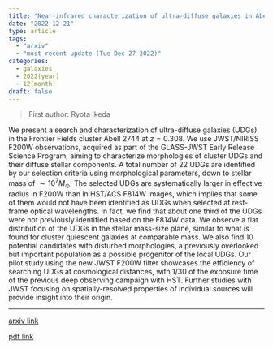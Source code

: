 ```yaml
---
title: "Near-infrared characterization of ultra-diffuse galaxies in Abell 2744 by JWST/NIRISS imaging"
date: "2022-12-21"
type: article
tags:
  - "arxiv"
  - "most recent update (Tue Dec 27 2022)"
categories:
  - galaxies
  - 2022(year)
  - 12(month)
draft: false
---
```


> First author: Ryota Ikeda

 We present a search and characterization of ultra-diffuse galaxies (UDGs) in
the Frontier Fields cluster Abell 2744 at $z=0.308$. We use JWST/NIRISS F200W
observations, acquired as part of the GLASS-JWST Early Release Science Program,
aiming to characterize morphologies of cluster UDGs and their diffuse stellar
components. A total number of 22 UDGs are identified by our selection criteria
using morphological parameters, down to stellar mass of $\sim10^{7}M_{\odot}$.
The selected UDGs are systematically larger in effective radius in F200W than
in HST/ACS F814W images, which implies that some of them would not have been
identified as UDGs when selected at rest-frame optical wavelengths. In fact, we
find that about one third of the UDGs were not previously identified based on
the F814W data. We observe a flat distribution of the UDGs in the stellar
mass-size plane, similar to what is found for cluster quiescent galaxies at
comparable mass. We also find 10 potential candidates with disturbed
morphologies, a previously overlooked but important population as a possible
progenitor of the local UDGs. Our pilot study using the new JWST F200W filter
showcases the efficiency of searching UDGs at cosmological distances, with 1/30
of the exposure time of the previous deep observing campaign with HST. Further
studies with JWST focusing on spatially-resolved properties of individual
sources will provide insight into their origin.

---
[arxiv link](http://arxiv.org/abs/2212.11298v1)

[pdf link](http://arxiv.org/pdf/2212.11298v1)